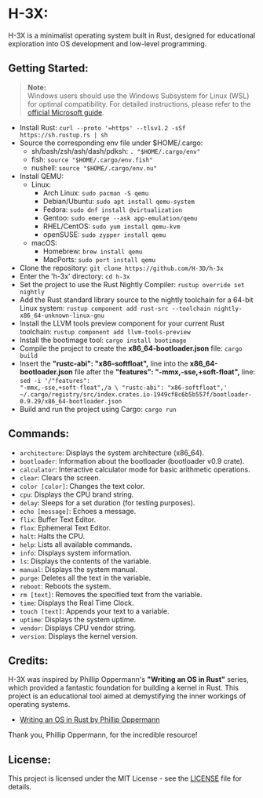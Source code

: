 # H-3X:

H-3X is a minimalist operating system built in Rust, designed for educational exploration into OS development and low-level programming.

## Getting Started:

> **Note:**  
> Windows users should use the Windows Subsystem for Linux (WSL) for optimal compatibility. For detailed instructions, please refer to the [official Microsoft guide](https://docs.microsoft.com/en-us/windows/wsl/install).

- Install Rust: `curl --proto '=https' --tlsv1.2 -sSf https://sh.rustup.rs | sh`
- Source the corresponding env file under $HOME/.cargo:
    - sh/bash/zsh/ash/dash/pdksh: `. "$HOME/.cargo/env"`
    - fish: `source "$HOME/.cargo/env.fish"`
    - nushell: `source "$HOME/.cargo/env.nu"`
- Install QEMU:
    - Linux:
        - Arch Linux: `sudo pacman -S qemu`
        - Debian/Ubuntu: `sudo apt install qemu-system`
        - Fedora: `sudo dnf install @virtualization`
        - Gentoo: `sudo emerge --ask app-emulation/qemu`
        - RHEL/CentOS: `sudo yum install qemu-kvm`
        - openSUSE: `sudo zypper install qemu`
    - macOS:
        - Homebrew: `brew install qemu`
        - MacPorts: `sudo port install qemu`
- Clone the repository: `git clone https://github.com/H-3D/h-3x`
- Enter the 'h-3x' directory: `cd h-3x`
- Set the project to use the Rust Nightly Compiler: `rustup override set nightly`
- Add the Rust standard library source to the nightly toolchain for a 64-bit Linux system: `rustup component add rust-src --toolchain nightly-x86_64-unknown-linux-gnu`
- Install the LLVM tools preview component for your current Rust toolchain: `rustup component add llvm-tools-preview`
- Install the bootimage tool: `cargo install bootimage`
- Compile the project to create the **x86_64-bootloader.json** file: `cargo build`
- Insert the **"rustc-abi": "x86-softfloat",** line into the **x86_64-bootloader.json** file after the **"features": "-mmx,-sse,+soft-float",** line: <code style="white-space: pre-wrap;">sed -i '/"features": "-mmx,-sse,+soft-float",/a \    "rustc-abi": "x86-softfloat",' ~/.cargo/registry/src/index.crates.io-1949cf8c6b5b557f/bootloader-0.9.29/x86_64-bootloader.json</code>
- Build and run the project using Cargo: `cargo run`

## Commands:

- `architecture`: Displays the system architecture (x86_64).
- `bootloader`: Information about the bootloader (bootloader v0.9 crate).
- `calculator`: Interactive calculator mode for basic arithmetic operations.
- `clear`: Clears the screen.
- `color [color]`: Changes the text color.
- `cpu`: Displays the CPU brand string.
- `delay`: Sleeps for a set duration (for testing purposes).
- `echo [message]`: Echoes a message.
- `flix`: Buffer Text Editor.
- `flox`: Ephemeral Text Editor.
- `halt`: Halts the CPU.
- `help`: Lists all available commands.
- `info`: Displays system information.
- `ls`: Displays the contents of the variable.
- `manual`: Displays the system manual.
- `purge`: Deletes all the text in the variable.
- `reboot`: Reboots the system.
- `rm [text]`: Removes the specified text from the variable.
- `time`: Displays the Real Time Clock.
- `touch [text]`: Appends your text to a variable.
- `uptime`: Displays the system uptime.
- `vendor`: Displays CPU vendor string.
- `version`: Displays the kernel version.

## Credits:

H-3X was inspired by Phillip Oppermann's **"Writing an OS in Rust"** series, which provided a fantastic foundation for building a kernel in Rust. This project is an educational tool aimed at demystifying the inner workings of operating systems.

- [Writing an OS in Rust by Phillip Oppermann](https://os.phil-opp.com)

Thank you, Phillip Oppermann, for the incredible resource!

## License:

This project is licensed under the MIT License - see the [LICENSE](LICENSE) file for details.